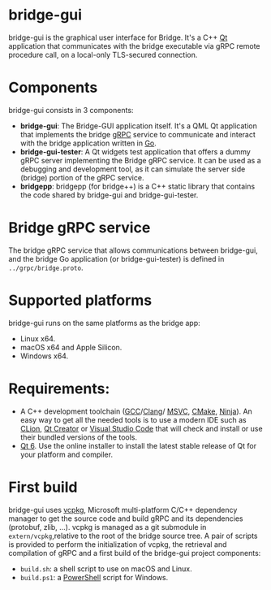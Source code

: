 # bridge-gui

bridge-gui is the graphical user interface for Bridge. It's a C++ [Qt](https://www.qt.io) application  that 
communicates with the bridge executable via gRPC remote procedure call, on a local-only TLS-secured connection.

# Components

bridge-gui consists in 3 components:

- **bridge-gui**: The Bridge-GUI application itself. It's a QML Qt application that implements the bridge 
[gRPC](https://www.grpc.io) service to communicate and interact with the bridge application written in 
[Go](https://go.dev).
- **bridge-gui-tester**: A Qt widgets test application that offers a dummy gRPC server implementing the Bridge gRPC 
service. It can be used as a debugging and development tool, as it can simulate the server side (bridge) portion of 
the gRPC service.
- **bridgepp**: bridgepp (for bridge++) is a C++ static library that contains the code shared by bridge-gui and 
bridge-gui-tester.

# Bridge gRPC service

The bridge gRPC service that allows communications between bridge-gui, and the bridge Go application (or 
bridge-gui-tester) is defined in `../grpc/bridge.proto`.

# Supported platforms

bridge-gui runs on the same platforms as the bridge app:

- Linux x64.
- macOS x64 and Apple Silicon.
- Windows x64.

# Requirements:

- A C++ development toolchain ([GCC](https://gcc.gnu.org)/[Clang](https://clang.llvm.org)/
[MSVC](https://docs.microsoft.com/en-us/cpp/?view=msvc-170), [CMake](https://cmake.org), 
[Ninja](https://ninja-build.org)). An easy way to get all the needed tools is to use a modern IDE such 
as [CLion](https://www.jetbrains.com/clion/), [Qt Creator](https://www.qt.io/product/development-tools) or 
[Visual Studio Code](https://code.visualstudio.com) that will check and install or use their bundled versions
of the tools.
- [Qt 6](https://www.qt.io/download-open-source). Use the online installer to install the latest stable 
release of Qt for your platform and compiler.

# First build

bridge-gui uses [vcpkg](https://vcpkg.io/en/index.html), Microsoft multi-platform C/C++ dependency manager to get 
the source code and build gRPC and its dependencies (protobuf, zlib, ...). vcpkg is managed as a git submodule 
in `extern/vcpkg`,relative to the root of the bridge source tree. A pair of scripts is provided to perform 
the initialization of vcpkg, the retrieval and compilation of gRPC and a first build of the bridge-gui project
components:

- `build.sh`: a shell script to use on macOS and Linux.
- `build.ps1`: a [PowerShell](https://docs.microsoft.com/en-us/powershell/) script for Windows.

